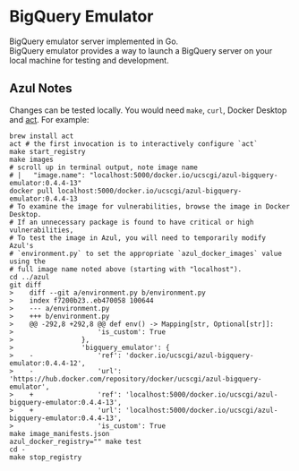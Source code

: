 # BigQuery Emulator


BigQuery emulator server implemented in Go.  
BigQuery emulator provides a way to launch a BigQuery server on your local machine for testing and development.

## Azul Notes

Changes can be tested locally. You would need `make`, `curl`, Docker Desktop and 
[act](https://github.com/nektos/act). For example:

```
brew install act
act # the first invocation is to interactively configure `act`
make start_registry
make images
# scroll up in terminal output, note image name
# |   "image.name": "localhost:5000/docker.io/ucscgi/azul-bigquery-emulator:0.4.4-13"
docker pull localhost:5000/docker.io/ucscgi/azul-bigquery-emulator:0.4.4-13
# To examine the image for vulnerabilities, browse the image in Docker Desktop.
# If an unnecessary package is found to have critical or high vulnerabilities,
# To test the image in Azul, you will need to temporarily modify Azul's
# `environment.py` to set the appropriate `azul_docker_images` value using the
# full image name noted above (starting with "localhost").
cd ../azul
git diff
>    diff --git a/environment.py b/environment.py
>    index f7200b23..eb470058 100644
>    --- a/environment.py
>    +++ b/environment.py
>    @@ -292,8 +292,8 @@ def env() -> Mapping[str, Optional[str]]:
>                     'is_custom': True
>                 },
>                 'bigquery_emulator': {
>    -                'ref': 'docker.io/ucscgi/azul-bigquery-emulator:0.4.4-12',
>    -                'url': 'https://hub.docker.com/repository/docker/ucscgi/azul-bigquery-emulator',
>    +                'ref': 'localhost:5000/docker.io/ucscgi/azul-bigquery-emulator:0.4.4-13',
>    +                'url': 'localhost:5000/docker.io/ucscgi/azul-bigquery-emulator:0.4.4-13',
>                     'is_custom': True
make image_manifests.json
azul_docker_registry="" make test
cd -
make stop_registry
```
